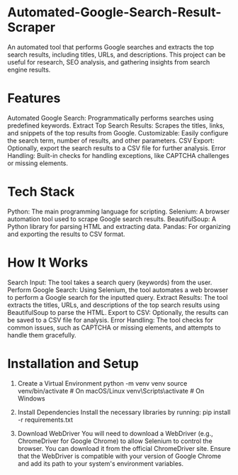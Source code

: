 # Automated-Google-Search-Result-Scraper

An automated tool that performs Google searches and extracts the top search results, including titles, URLs, and descriptions. This project can be useful for research, SEO analysis, and gathering insights from search engine results.

# Features
  Automated Google Search: Programmatically performs searches using predefined keywords.
  Extract Top Search Results: Scrapes the titles, links, and snippets of the top results from Google.
  Customizable: Easily configure the search term, number of results, and other parameters.
  CSV Export: Optionally, export the search results to a CSV file for further analysis.
  Error Handling: Built-in checks for handling exceptions, like CAPTCHA challenges or missing elements.

# Tech Stack
  Python: The main programming language for scripting.
  Selenium: A browser automation tool used to scrape Google search results.
  BeautifulSoup: A Python library for parsing HTML and extracting data.
  Pandas: For organizing and exporting the results to CSV format.

# How It Works
  Search Input: The tool takes a search query (keywords) from the user.
  Perform Google Search: Using Selenium, the tool automates a web browser to perform a Google search for the inputted query.
  Extract Results: The tool extracts the titles, URLs, and descriptions of the top search results using BeautifulSoup to parse the HTML.
  Export to CSV: Optionally, the results can be saved to a CSV file for analysis.
  Error Handling: The tool checks for common issues, such as CAPTCHA or missing elements, and attempts to handle them gracefully.

# Installation and Setup
1. Create a Virtual Environment
  python -m venv venv
  source venv/bin/activate     # On macOS/Linux
  venv\Scripts\activate        # On Windows

2. Install Dependencies
  Install the necessary libraries by running:
  pip install -r requirements.txt

3. Download WebDriver
  You will need to download a WebDriver (e.g., ChromeDriver for Google Chrome) to allow Selenium to control the browser.
  You can download it from the official ChromeDriver site.
  Ensure that the WebDriver is compatible with your version of Google Chrome and add its path to your system's environment variables.
